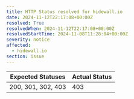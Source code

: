 ```yaml
---
title: HTTP Status resolved for hidewall.io
date: 2024-11-12T22:17:08+00:00Z
resolved: True
resolvedWhen: 2024-11-12T22:17:08+00:00Z
resolvedStartTime: 2024-11-08T11:28:04+00:00Z
severity: notice
affected:
  - hidewall.io
section: issue
---
```


| Expected Statuses | Actual Status  |
|-------------------|----------------|
| 200, 301, 302, 403 | 403 |
